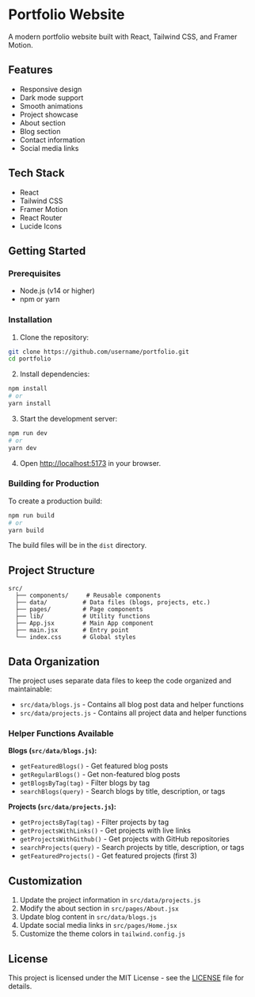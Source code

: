 # Portfolio Website

A modern portfolio website built with React, Tailwind CSS, and Framer Motion.

## Features

- Responsive design
- Dark mode support
- Smooth animations
- Project showcase
- About section
- Blog section
- Contact information
- Social media links

## Tech Stack

- React
- Tailwind CSS
- Framer Motion
- React Router
- Lucide Icons

## Getting Started

### Prerequisites

- Node.js (v14 or higher)
- npm or yarn

### Installation

1. Clone the repository:

```bash
git clone https://github.com/username/portfolio.git
cd portfolio
```

2. Install dependencies:

```bash
npm install
# or
yarn install
```

3. Start the development server:

```bash
npm run dev
# or
yarn dev
```

4. Open [http://localhost:5173](http://localhost:5173) in your browser.

### Building for Production

To create a production build:

```bash
npm run build
# or
yarn build
```

The build files will be in the `dist` directory.

## Project Structure

```
src/
  ├── components/     # Reusable components
  ├── data/          # Data files (blogs, projects, etc.)
  ├── pages/         # Page components
  ├── lib/           # Utility functions
  ├── App.jsx        # Main App component
  ├── main.jsx       # Entry point
  └── index.css      # Global styles
```

## Data Organization

The project uses separate data files to keep the code organized and maintainable:

- `src/data/blogs.js` - Contains all blog post data and helper functions
- `src/data/projects.js` - Contains all project data and helper functions

### Helper Functions Available

**Blogs (`src/data/blogs.js`):**
- `getFeaturedBlogs()` - Get featured blog posts
- `getRegularBlogs()` - Get non-featured blog posts
- `getBlogsByTag(tag)` - Filter blogs by tag
- `searchBlogs(query)` - Search blogs by title, description, or tags

**Projects (`src/data/projects.js`):**
- `getProjectsByTag(tag)` - Filter projects by tag
- `getProjectsWithLinks()` - Get projects with live links
- `getProjectsWithGithub()` - Get projects with GitHub repositories
- `searchProjects(query)` - Search projects by title, description, or tags
- `getFeaturedProjects()` - Get featured projects (first 3)

## Customization

1. Update the project information in `src/data/projects.js`
2. Modify the about section in `src/pages/About.jsx`
3. Update blog content in `src/data/blogs.js`
4. Update social media links in `src/pages/Home.jsx`
5. Customize the theme colors in `tailwind.config.js`

## License

This project is licensed under the MIT License - see the [LICENSE](LICENSE) file for details.
